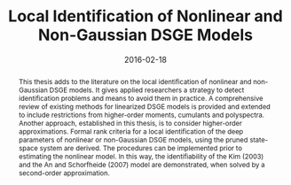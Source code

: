 ---
title: 'Local Identification of Nonlinear and Non-Gaussian DSGE Models'

# Authors
# If you created a profile for a user (e.g. the default `admin` user), write the username (folder name) here
# and it will be replaced with their full name and linked to their profile.
authors:
  - Willi Mutschler

# Author notes (optional)
#author_notes:
#  - 'Equal contribution'
#  - 'Equal contribution'

date: '2016-02-18'
doi: ''

# Schedule page publish date (NOT publication's date).
publishDate: ''

# Publication type.
# Legend: 0 = Uncategorized; 1 = Conference paper; 2 = Journal article;
# 3 = Preprint / Working Paper; 4 = Report; 5 = Book; 6 = Book section;
# 7 = Thesis; 8 = Patent
publication_types: ['5','2','7']

# Publication name and optional abbreviated publication name.
publication: '*PhD Thesis*'
publication_short: ''

abstract: This thesis adds to the literature on the local identification of nonlinear and non-Gaussian DSGE models. It gives applied researchers a strategy to detect identification problems and means to avoid them in practice. A comprehensive review of existing methods for linearized DSGE models is provided and extended to include restrictions from higher-order moments, cumulants and polyspectra. Another approach, established in this thesis, is to consider higher-order approximations. Formal rank criteria for a local identification of the deep parameters of nonlinear or non-Gaussian DSGE models, using the pruned state-space system are derived. The procedures can be implemented prior to estimating the nonlinear model. In this way, the identifiability of the Kim (2003) and the An and Schorfheide (2007) model are demonstrated, when solved by a second-order approximation.

# Summary. An optional shortened abstract.
summary: This thesis adds to the literature on the local identification of nonlinear and non-Gaussian DSGE models. It gives applied researchers a strategy to detect identification problems and means to avoid them in practice. A comprehensive review of existing methods for linearized DSGE models is provided and extended to include restrictions from higher-order moments, cumulants and polyspectra. Another approach, established in this thesis, is to consider higher-order approximations. Formal rank criteria for a local identification of the deep parameters of nonlinear or non-Gaussian DSGE models, using the pruned state-space system are derived. The procedures can be implemented prior to estimating the nonlinear model. In this way, the identifiability of the Kim (2003) and the An and Schorfheide (2007) model are demonstrated, when solved by a second-order approximation.

tags:
  - DSGE
  - identification
  - pruning
  - higher-order moments
  - cumulants
  - polyspectra
  - non-Gaussian

# Display this page in the Featured widget?
featured: false

links:
url_pdf: http://nbn-resolving.de/urn:nbn:de:hbz:6-97219489383
url_code: ''
url_dataset: ''
url_poster: ''
url_project: ''
url_slides: ''
url_source: ''
url_video: ''
url_preprint: ''

# Featured image
# To use, add an image named `featured.jpg/png` to your page's folder.
image:
  caption: ''
  focal_point: ''
  preview_only: false

# Associated Projects (optional).
#   Associate this publication with one or more of your projects.
#   Simply enter your project's folder or file name without extension.
#   E.g. `internal-project` references `content/project/internal-project/index.md`.
#   Otherwise, set `projects: []`.
projects: []

# Slides (optional).
#   Associate this publication with Markdown slides.
#   Simply enter your slide deck's filename without extension.
#   E.g. `slides: "example"` references `content/slides/example/index.md`.
#   Otherwise, set `slides: ""`.
slides: ""
---